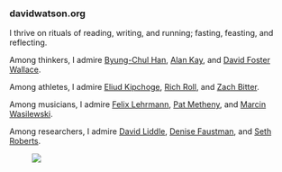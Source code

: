 <div class="row">
<div class="col">
<h3>davidwatson.org</h3>
<p>I thrive on rituals of reading, writing, and running;  fasting, feasting, and reflecting. 

<p>Among thinkers, I admire <a href="https://en.wikipedia.org/wiki/Byung-Chul_Han">Byung-Chul Han</a>, <a href="https://en.wikipedia.org/wiki/Alan_Kay">Alan Kay</a>, and <a href="https://en.wikipedia.org/wiki/David_Foster_Wallace">David Foster Wallace</a>.

<p>Among athletes, I admire <a href="https://en.wikipedia.org/wiki/Eliud_Kipchoge">Eliud Kipchoge</a>, <a href="https://www.richroll.com/">Rich Roll</a>, and <a href="https://zachbitter.com/">Zach Bitter</a>.

<p>Among musicians, I admire <a href="https://felixlehrmann.de/">Felix Lehrmann</a>, <a href="https://en.wikipedia.org/wiki/Trio_%E2%86%92_Live">Pat Metheny</a>, and <a href="https://en.wikipedia.org/wiki/Marcin_Wasilewski_(pianist)">Marcin Wasilewski</a>.

<p>Among researchers, I admire <a href="https://hci.stanford.edu/publications/bds/2-liddle.html">David Liddle</a>, <a href="https://www.faustmanlab.org/">Denise Faustman</a>, and <a href="https://en.wikipedia.org/wiki/Seth_Roberts">Seth Roberts</a>.
</div>
<div class="col">
<figure>
<img class="portrait-img" src="/images/watson.jpg">
</figure>
</div>
</div>
